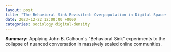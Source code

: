 ```yaml
---
layout: post
title: "The Behavioral Sink Revisited: Overpopulation in Digital Spaces and the Collapse of Complex Discourse"
date: 2023-12-22 12:00:00 +0000
categories: sociology digital-density
---
```


**Summary:** Applying John B. Calhoun's "Behavioral Sink" experiments to the collapse of nuanced conversation in massively scaled online communities.
